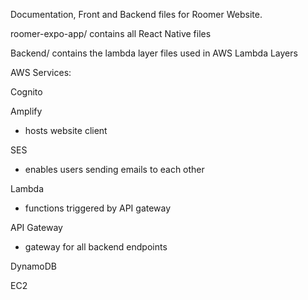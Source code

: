 Documentation, Front and Backend files for Roomer Website.

roomer-expo-app/ contains all React Native files

Backend/ contains the lambda layer files used in AWS Lambda Layers

AWS Services:

Cognito

Amplify
 - hosts website client

SES
 - enables users sending emails to each other

Lambda
 - functions triggered by API gateway

API Gateway
 - gateway for all backend endpoints

DynamoDB

EC2

